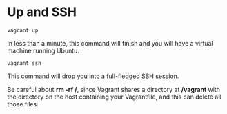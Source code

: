 # Up and SSH #

    vagrant up

In less than a minute, this command will finish and you will have a virtual machine running Ubuntu.

    vagrant ssh

This command will drop you into a full-fledged SSH session.

Be careful about **rm -rf /**, since Vagrant shares a directory at **/vagrant** with the directory on the host containing your Vagrantfile, and this can delete all those files.
